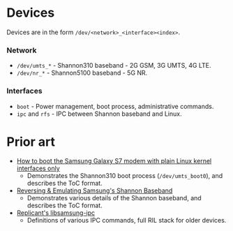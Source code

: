 # Devices

Devices are in the form `/dev/<network>_<interface><index>`.

### Network

- `/dev/umts_*` - Shannon310 baseband - 2G GSM, 3G UMTS, 4G LTE.
- `/dev/nr_*` - Shannon5100 baseband - 5G NR.

### Interfaces

- `boot` - Power management, boot process, administrative commands.
- `ipc` and `rfs` - IPC between Shannon baseband and Linux.

# Prior art

- [How to boot the Samsung Galaxy S7 modem with plain Linux kernel interfaces only](https://eighty-twenty.org/2020/09/10/booting-samsung-galaxy-s7-modem)
  - Demonstrates the Shannon310 boot process (`/dev/umts_boot0`), and describes the ToC format.
- [Reversing & Emulating Samsung's Shannon Baseband](https://hardwear.io/netherlands-2020/presentation/samsung-baseband-hardwear-io-nl-2020.pdf)
  - Demonstrates various details of the Shannon baseband, and describes the ToC format.
- [Replicant's libsamsung-ipc](https://redmine.replicant.us/projects/replicant/wiki/Libsamsung-ipc)
  - Definitions of various IPC commands, full RIL stack for older devices.

